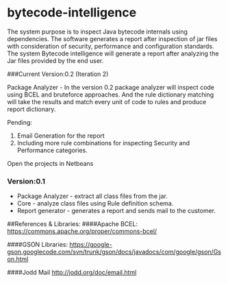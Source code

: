 # bytecode-intelligence

The system purpose is to inspect Java bytecode internals using dependencies. The software generates a report after inspection of jar files with consideration of security, performance and configuration standards. The system Bytecode intelligence will generate a report after analyzing the Jar files provided by the end user.



###Current Version:0.2 (Iteration 2)

 Package Analyzer - In the version 0.2  package analyzer will inspect code using BCEL and bruteforce approaches. And the rule dictionary matching will take the results and match every unit of code to rules and produce report dictionary.
 
 Pending:
 
 1) Email Generation for the report
 2) Including more rule combinations for inspecting Security and Performance categories. 


Open the projects in Netbeans 

### Version:0.1

- Package Analyzer - extract all class files from the jar. 
- Core - analyze class files using Rule definition schema.
- Report generator - generates a report and sends mail to the customer.


##References & Libraries:
####Apache BCEL: 
https://commons.apache.org/proper/commons-bcel/

####GSON Libraries: 
https://google-gson.googlecode.com/svn/trunk/gson/docs/javadocs/com/google/gson/Gson.html

####Jodd Mail
http://jodd.org/doc/email.html






